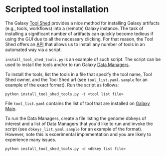 Scripted tool installation
==========================

The Galaxy [Tool Shed][ts] provides a nice method for installing Galaxy
artifacts (e.g., tools, workflows) into a (remote) Galaxy instance. The task
of installing a significant number of artifacts can quickly become tedious if
using the GUI due to all the necessary clicking. For that reason, the Tool
Shed offers an [API][bb] that allows us to install any number of tools in an
automated way via a script.

`install_tool_shed_tools.py` is an example of such script. The script can be
used to install the tools and/or to run Galaxy [Data Managers][dm].

To install the tools, list the tools in a file that specify the tool name,
Tool Shed owner, and the Tool Shed url (see `tool_list.yaml.sample` for an
example of the exact format). Run the script as follows:

    python install_tool_shed_tools.py -t <tool list file>

File `tool_list.yaml` contains the list of tool that are installed
on [Galaxy Main][gm].

To run the Data Managers, create a file listing the genome dbkeys of interest
and a list of Data Managers that you'd like to run and invoke the script (see
`dbkeys_list.yaml.sample` for an example of the format). However, note this is
exoerimental implementation and you are likely to experience many issues.

    python install_tool_shed_tools.py -d <dbkey list file>

[ts]: http://genomebiology.com/2014/15/2/403
[bb]: http://bioblend.readthedocs.org/en/latest/api_docs/galaxy/all.html#module-bioblend.galaxy.toolshed
[dm]: https://wiki.galaxyproject.org/Admin/Tools/DataManagers
[gm]: https://usegalaxy.org/
